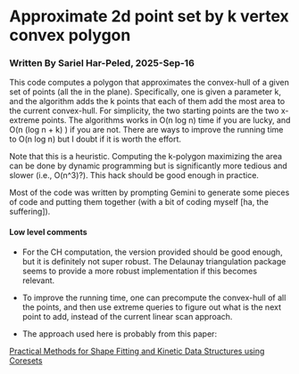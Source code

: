 # Approximate 2d point set by k vertex convex polygon

### Written By Sariel Har-Peled, 2025-Sep-16


This code computes a polygon that approximates the convex-hull of a given set of points (all the in the plane). Specifically, one is given
a parameter k, and the algorithm adds the k points that each of them
add the most area to the current convex-hull. For simplicity, the two
starting points are the two x-extreme points. The algorithms works in
O(n log n) time if you are lucky, and O(n (log n + k) ) if you are
not. There are ways to improve the running time to O(n log n) but I
doubt if it is worth the effort.

Note that this is a heuristic. Computing the k-polygon maximizing the
area can be done by dynamic programming but is significantly more
tedious and slower (i.e., O(n^3)?). This hack should be good enough in
practice.

Most of the code was written by prompting Gemini to generate some
pieces of code and putting them together (with a bit of coding myself
[ha, the suffering]).

#### Low level comments

- For the CH computation, the version provided should be good enough, but it is definitely not super robust. The Delaunay triangulation package seems to provide a more robust implementation if this becomes relevant.

- To improve the running time, one can precompute the convex-hull of all the points, and then use extreme queries to figure out what is the next point to add, instead of the current linear scan approach. 

- The approach used here is probably from this paper:

[Practical Methods for Shape Fitting and Kinetic Data Structures using Coresets](https://link.springer.com/article/10.1007/s00453-007-9067-9)
